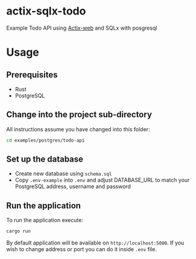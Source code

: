 # actix-sqlx-todo

Example Todo API using [Actix-web](https://github.com/actix/actix-web) and SQLx with posgresql

# Usage

## Prerequisites

* Rust
* PostgreSQL

## Change into the project sub-directory

All instructions assume you have changed into this folder:

```bash
cd examples/postgres/todo-api
```

## Set up the database

* Create new database using `schema.sql`
* Copy `.env-example` into `.env` and adjust DATABASE_URL to match your PostgreSQL address, username and password 

## Run the application

To run the application execute:

```bash
cargo run
```

By default application will be available on `http://localhost:5000`. If you wish to change address or port you can do it inside `.env` file.